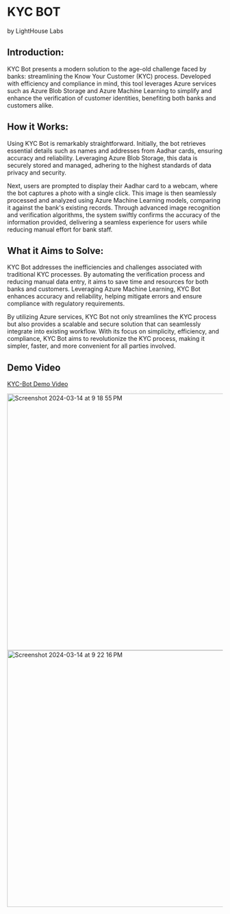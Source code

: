 # KYC BOT
by LightHouse Labs

## Introduction:

KYC Bot presents a modern solution to the age-old challenge faced by banks: streamlining the Know Your Customer (KYC) process. Developed with efficiency and compliance in mind, this tool leverages Azure services such as Azure Blob Storage and Azure Machine Learning to simplify and enhance the verification of customer identities, benefiting both banks and customers alike.

## How it Works:
Using KYC Bot is remarkably straightforward. Initially, the bot retrieves essential details such as names and addresses from Aadhar cards, ensuring accuracy and reliability. Leveraging Azure Blob Storage, this data is securely stored and managed, adhering to the highest standards of data privacy and security.

Next, users are prompted to display their Aadhar card to a webcam, where the bot captures a photo with a single click. This image is then seamlessly processed and analyzed using Azure Machine Learning models, comparing it against the bank's existing records. Through advanced image recognition and verification algorithms, the system swiftly confirms the accuracy of the information provided, delivering a seamless experience for users while reducing manual effort for bank staff.

## What it Aims to Solve:
KYC Bot addresses the inefficiencies and challenges associated with traditional KYC processes. By automating the verification process and reducing manual data entry, it aims to save time and resources for both banks and customers. Leveraging Azure Machine Learning, KYC Bot enhances accuracy and reliability, helping mitigate errors and ensure compliance with regulatory requirements.

By utilizing Azure services, KYC Bot not only streamlines the KYC process but also provides a scalable and secure solution that can seamlessly integrate into existing workflow. With its focus on simplicity, efficiency, and compliance, KYC Bot aims to revolutionize the KYC process, making it simpler, faster, and more convenient for all parties involved.

## Demo Video

[KYC-Bot Demo Video](https://www.youtube.com/watch?v=QctIwN5ejOY&ab_channel=SobinJohnson)

  <img width="600" alt="Screenshot 2024-03-14 at 9 18 55 PM" src="https://github.com/SobinJohnson/Standard-Chartered/assets/97503796/530e7944-dd86-4d0e-a94c-65cb54e86872">
  <img width="600" alt="Screenshot 2024-03-14 at 9 22 16 PM" src="https://github.com/SobinJohnson/Standard-Chartered/assets/97503796/e9532526-c7b4-4bbc-8c3f-e3cad1913302">
